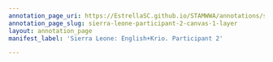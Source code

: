 ```yaml
---
annotation_page_uri: https://EstrellaSC.github.io/STAMWWA/annotations/sierra-leone-participant-2-canvas-1-layer.json
annotation_page_slug: sierra-leone-participant-2-canvas-1-layer
layout: annotation_page
manifest_label: 'Sierra Leone: English+Krio. Participant 2'

---
```

